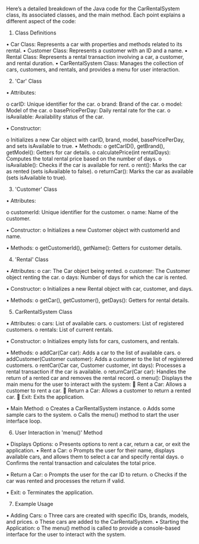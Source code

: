 Here’s a detailed breakdown of the Java code for the CarRentalSystem class, its associated classes, and the main method. Each point explains a different aspect of the code:
1. Class Definitions
   
•	Car Class: Represents a car with properties and methods related to its rental.
•	Customer Class: Represents a customer with an ID and a name.
•	Rental Class: Represents a rental transaction involving a car, a customer, and rental duration.
•	CarRentalSystem Class: Manages the collection of cars, customers, and rentals, and provides a menu for user interaction.

2. 'Car' Class

•	Attributes:

 o	carID: Unique identifier for the car.
 o	brand: Brand of the car.
 o	model: Model of the car.
 o	basePricePerDay: Daily rental rate for the car.
 o	isAvailable: Availability status of the car.

•	Constructor:

 o	Initializes a new Car object with carID, brand, model, basePricePerDay, and sets 
    isAvailable to true.
•	Methods:
 o	getCarID(), getBrand(), getModel(): Getters for car details.
 o	calculatePrice(int rentalDays): Computes the total rental price based on the number of days.
 o	isAvailable(): Checks if the car is available for rent.
 o	rent(): Marks the car as rented (sets isAvailable to false).
 o	returnCar(): Marks the car as available (sets isAvailable to true).

3. 'Customer' Class
   
•	Attributes:

o	customerId: Unique identifier for the customer.
 o	name: Name of the customer.

•	Constructor:
 o	Initializes a new Customer object with customerId and name.

•	Methods:
 o	getCustomerId(), getName(): Getters for customer details.

4. 'Rental' Class
   
•	Attributes:
 o	car: The Car object being rented.
 o	customer: The Customer object renting the car.
 o	days: Number of days for which the car is rented.

•	Constructor:
 o	Initializes a new Rental object with car, customer, and days.

•	Methods:
 o	getCar(), getCustomer(), getDays(): Getters for rental details.

5. CarRentalSystem Class

•	Attributes:
 o	cars: List of available cars.
 o	customers: List of registered customers.
 o	rentals: List of current rentals.

•	Constructor:
 o	Initializes empty lists for cars, customers, and rentals.

•	Methods:
 o	addCar(Car car): Adds a car to the list of available cars.
 o	addCustomer(Customer customer): Adds a customer to the list of registered customers.
 o	rentCar(Car car, Customer customer, int days): Processes a rental transaction if the car is 
    available.
 o	returnCar(Car car): Handles the return of a rented car and removes the rental record.
 o	menu(): Displays the main menu for the user to interact with the system:
    	Rent a Car: Allows a customer to rent a car.
    	Return a Car: Allows a customer to return a rented car.
    	Exit: Exits the application.

•	Main Method:
 o	Creates a CarRentalSystem instance.
 o	Adds some sample cars to the system.
 o	Calls the menu() method to start the user interface loop.

6. User Interaction in 'menu()' Method
 
•	Displays Options:
 o	Presents options to rent a car, return a car, or exit the application.
•	Rent a Car:
 o	Prompts the user for their name, displays available cars, and allows them to select a car 
    and specify rental days.
 o	Confirms the rental transaction and calculates the total price.
 
•	Return a Car:
 o	Prompts the user for the car ID to return.
 o	Checks if the car was rented and processes the return if valid.
 
•	Exit:
 o	Terminates the application.
 
7. Example Usage

•	Adding Cars: 
 o	Three cars are created with specific IDs, brands, models, and prices.
 o	These cars are added to the CarRentalSystem.
•	Starting the Application:
 o	The menu() method is called to provide a console-based interface for the user to interact 
    with the system.
